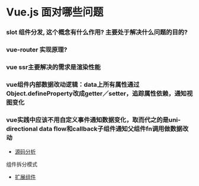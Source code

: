 # Vue.js 面对哪些问题

### slot 组件分发, 这个概念有什么作用? 主要处于解决什么问题的目的?

### vue-router 实现原理?

### vue ssr主要解决的需求是渲染性能

### vue组件内部数据改动逻辑：data上所有属性通过Object.defineProperty改成getter／setter，追踪属性依赖，通知视图变化

### vue实践中应该不用自定义事件通知数据变化，取而代之的是uni-directional data flow和callback子组件通知父组件fn调用做数据改动

- [源码分析](vue-source-code.md)

组件拆分模式

- [扩展组件](扩展组件.md)
